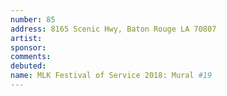 ```yaml
---
number: 85
address: 8165 Scenic Hwy, Baton Rouge LA 70807
artist: 
sponsor: 
comments: 
debuted: 
name: MLK Festival of Service 2018: Mural #19
---
```

